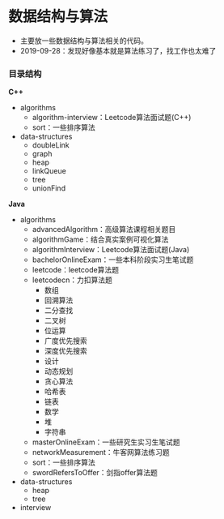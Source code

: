 # 数据结构与算法

- 主要放一些数据结构与算法相关的代码。
- 2019-09-28：发现好像基本就是算法练习了，找工作也太难了

### 目录结构
   
**C++**

- algorithms 
  - algorithm-interview：Leetcode算法面试题(C++)
  - sort：一些排序算法
- data-structures
  - doubleLink
  - graph
  - heap
  - linkQueue
  - tree
  - unionFind

**Java**
  
- algorithms
  - advancedAlgorithm：高级算法课程相关题目
  - algorithmGame：结合真实案例可视化算法
  - algorithmInterview：Leetcode算法面试题(Java)
  - bachelorOnlineExam：一些本科阶段实习生笔试题
  - leetcode：leetcode算法题
  - leetcodecn：力扣算法题
    - 数组
    - 回溯算法
    - 二分查找
    - 二叉树
    - 位运算
    - 广度优先搜索
    - 深度优先搜索
    - 设计
    - 动态规划
    - 贪心算法
    - 哈希表
    - 链表
    - 数学
    - 堆
    - 字符串
  - masterOnlineExam：一些研究生实习生笔试题
  - networkMeasurement：牛客网算法练习题
  - sort：一些排序算法
  - swordRefersToOffer：剑指offer算法题
- data-structures
  - heap
  - tree
- interview
